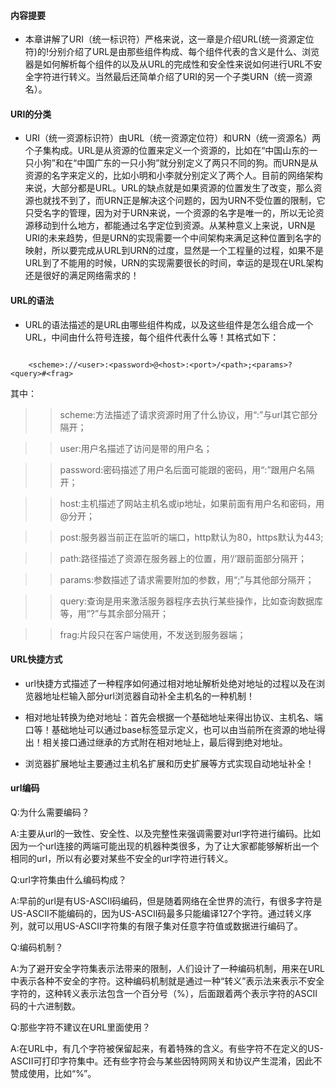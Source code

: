 #### 内容提要

* 本章讲解了URI（统一标识符）严格来说，这一章是介绍URL(统一资源定位符)的!分别介绍了URL是由那些组件构成、每个组件代表的含义是什么、浏览器是如何解析每个组件的以及从URL的完成性和安全性来说如何进行URL不安全字符进行转义。当然最后还简单介绍了URI的另一个子类URN（统一资源名）。

#### URI的分类

* URI（统一资源标识符）由URL（统一资源定位符）和URN（统一资源名）两个子集构成。URL是从资源的位置来定义一个资源的，比如在“中国山东的一只小狗”和在“中国广东的一只小狗”就分别定义了两只不同的狗。而URN是从资源的名字来定义的，比如小明和小李就分别定义了两个人。目前的网络架构来说，大部分都是URL。URL的缺点就是如果资源的位置发生了改变，那么资源也就找不到了，而URN正是解决这个问题的，因为URN不受位置的限制，它只受名字的管理，因为对于URN来说，一个资源的名字是唯一的，所以无论资源移动到什么地方，都能通过名字定位到资源。从某种意义上来说，URN是URI的未来趋势，但是URN的实现需要一个中间架构来满足这种位置到名字的映射，所以要完成从URL到URN的过度，显然是一个工程量的过程，如果不是URL到了不能用的时候，URN的实现需要很长的时间，幸运的是现在URL架构还是很好的满足网络需求的！

#### URL的语法

* URL的语法描述的是URL由哪些组件构成，以及这些组件是怎么组合成一个URL，中间由什么符号连接，每个组件代表什么等！其格式如下：

```

	<scheme>://<user>:<password>@<host>:<port>/<path>;<params>?<query>#<frag>

```

其中：

>> scheme:方法描述了请求资源时用了什么协议，用“:”与url其它部分隔开；

>> user:用户名描述了访问是带的用户名；

>> password:密码描述了用户名后面可能跟的密码，用“:”跟用户名隔开；

>> host:主机描述了网站主机名或ip地址，如果前面有用户名和密码，用@分开；

>> post:服务器当前正在监听的端口，http默认为80，https默认为443;

>> path:路径描述了资源在服务器上的位置，用‘/’跟前面部分隔开；

>> params:参数描述了请求需要附加的参数，用“;”与其他部分隔开；

>> query:查询是用来激活服务器程序去执行某些操作，比如查询数据库等，用“?”与其余部分隔开；

>> frag:片段只在客户端使用，不发送到服务器端；






#### URL快捷方式

* url快捷方式描述了一种程序如何通过相对地址解析处绝对地址的过程以及在浏览器地址栏输入部分url浏览器自动补全主机名的一种机制！

* 相对地址转换为绝对地址：首先会根据一个基础地址来得出协议、主机名、端口等！基础地址可以通过base标签显示定义，也可以由当前所在资源的地址得出！相关接口通过继承的方式附在相对地址上，最后得到绝对地址。

* 浏览器扩展地址主要通过主机名扩展和历史扩展等方式实现自动地址补全！



#### url编码

Q:为什么需要编码？

A:主要从url的一致性、安全性、以及完整性来强调需要对url字符进行编码。比如因为一个url连接的两端可能出现的机器种类很多，为了让大家都能够解析出一个相同的url，所以有必要对某些不安全的url字符进行转义。

Q:url字符集由什么编码构成？

A:早前的url是有US-ASCII码编码，但是随着网络在全世界的流行，有很多字符是US-ASCII不能编码的，因为US-ASCII码最多只能编译127个字符。通过转义序列，就可以用US-ASCII字符集的有限子集对任意字符值或数据进行编码了。

Q:编码机制？

A:为了避开安全字符集表示法带来的限制，人们设计了一种编码机制，用来在URL中表示各种不安全的字符。这种编码机制就是通过一种“转义”表示法来表示不安全字符的，这种转义表示法包含一个百分号（%），后面跟着两个表示字符的ASCII码的十六进制数。

Q:那些字符不建议在URL里面使用？

A:在URL中，有几个字符被保留起来，有着特殊的含义。有些字符不在定义的US-ASCII可打印字符集中。还有些字符会与某些因特网网关和协议产生混淆，因此不赞成使用，比如“%”。



